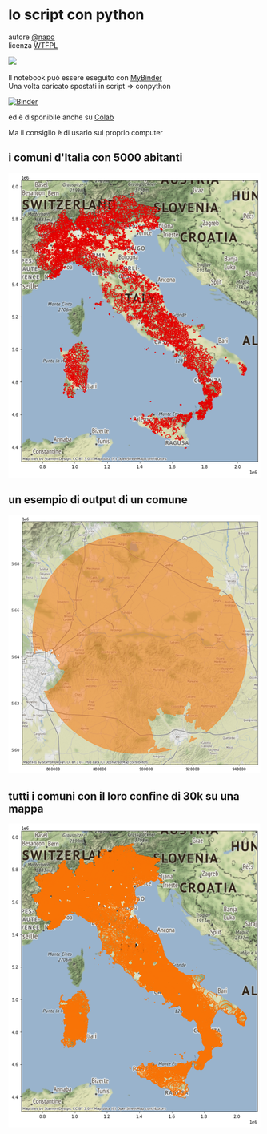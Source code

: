 # lo script con python
autore [@napo](https://github.com/napo/)<br/>
licenza [WTFPL](https://it.wikipedia.org/wiki/WTFPL)

![](https://raw.githubusercontent.com/aborruso/30cappa/main/risorse/2020-12-18_slide_Natale.png)

Il notebook può essere eseguito con [MyBinder](https://mybinder.org/v2/gh/aborruso/30cappa/HEAD)<br/>
Una volta caricato spostati in script => conpython

[![Binder](https://mybinder.org/badge_logo.svg)](https://mybinder.org/v2/gh/aborruso/30cappa/HEAD)

ed è disponibile anche su [Colab](https://colab.research.google.com/drive/1nKTrFCjYKzE-la12QyIRHEmd5GtEZjfD?usp=sharing)

Ma il consiglio è di usarlo sul proprio computer

## i comuni d'Italia con 5000 abitanti
![](https://raw.githubusercontent.com/ondata/30cappa/main/script/conpython/images/comuni_5000_abitanti.jpg)

## un esempio di output di un comune
![](https://raw.githubusercontent.com/ondata/30cappa/main/script/conpython/images/comune30k.png)

## tutti i comuni con il loro confine di 30k su una mappa
![](https://raw.githubusercontent.com/ondata/30cappa/main/script/conpython/images/comnu30k.png)
